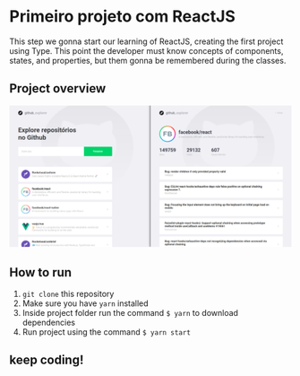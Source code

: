 # Primeiro projeto com ReactJS

This step we gonna start our learning of ReactJS, creating the first project using Type. This point the developer must know concepts of components, states, and properties, but them gonna be remembered during the classes.

## Project overview

![image](./assets/img.png)

## How to run

1. `git clone` this repository
2. Make sure you have `yarn` installed
3. Inside project folder run the command `$ yarn` to download dependencies
4. Run project using the command `$ yarn start`

## keep coding!
